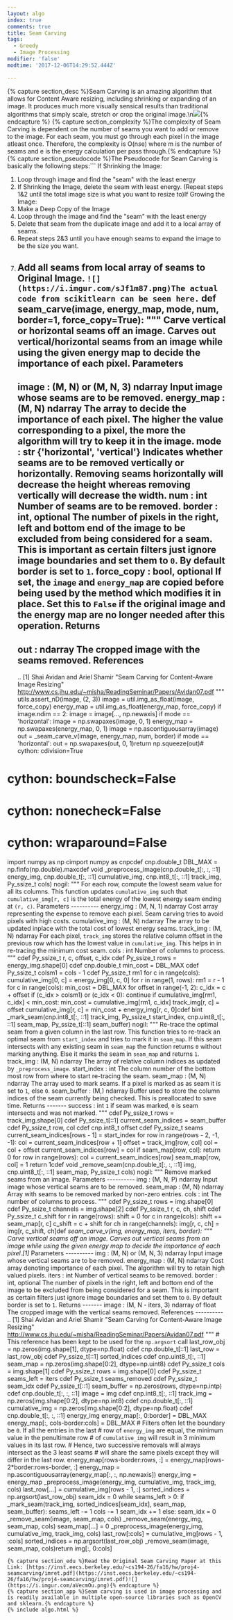 ```yaml
---
layout: algo
index: true
comments: true
title: Seam Carving
tags:
  - Greedy
  - Image Processing
modifier: 'false'
modtime: '2017-12-06T14:29:52.444Z'

---
```

{% capture section_desc %}Seam Carving is an amazing algorithm that allows for Content Aware resizing, including shrinking or expanding of an image. It produces much more visually sensical results than traditional algorithms that simply scale, stretch or crop the original image.\n![](https://i.imgur.com/XN8hg0S.png){% endcapture %}
{% capture section_complexity %}The complexity of Seam Carving is dependent on the number of seams you want to add or remove to the image. For each seam, you must go through each pixel in the image atleast once. Therefore, the complexity is O(n*s*e) where m is the number of seams and e is the energy calculation per pass through.{% endcapture %}
{% capture section_pseudocode %}The Pseudocode for Seam Carving is basically the following steps:```
If Shrinking the Image:
1) Loop through image and find the "seam" with the least energy
2) If Shrinking the Image, delete the seam with least energy. (Repeat steps 1&2 until the total image size is what you want to resize to)If Growing the Image:
1) Make a Deep Copy of the Image
2) Loop through the image and find the "seam" with the least energy
3) Delete that seam from the duplicate image and add it to  a local array of seams.
4) Repeat steps 2&3 until you have enough seams to expand the image to be the size you want.
5) Add all seams from local array of seams to Original Image.
```![](https://i.imgur.com/sJf1m87.png)The actual code from scikitlearn can be seen here.```
def seam_carve(image, energy_map, mode, num, border=1, force_copy=True):
    """ Carve vertical or horizontal seams off an image.
    Carves out vertical/horizontal seams from an image while using the given
    energy map to decide the importance of each pixel.
    Parameters
    ----------
    image : (M, N) or (M, N, 3) ndarray
        Input image whose seams are to be removed.
    energy_map : (M, N) ndarray
        The array to decide the importance of each pixel. The higher
        the value corresponding to a pixel, the more the algorithm will try
        to keep it in the image.
    mode : str {'horizontal', 'vertical'}
        Indicates whether seams are to be removed vertically or horizontally.
        Removing seams horizontally will decrease the height whereas removing
        vertically will decrease the width.
    num : int
        Number of seams are to be removed.
    border : int, optional
        The number of pixels in the right, left and bottom end of the image
        to be excluded from being considered for a seam. This is important as
        certain filters just ignore image boundaries and set them to `0`.
        By default border is set to `1`.
    force_copy : bool, optional
        If set, the `image` and `energy_map` are copied before being used by
        the method which modifies it in place. Set this to `False` if the
        original image and the energy map are no longer needed after
        this operation.
    Returns
    -------
    out : ndarray
        The cropped image with the seams removed.
    References
    ----------
    .. [1] Shai Avidan and Ariel Shamir
           "Seam Carving for Content-Aware Image Resizing"
           http://www.cs.jhu.edu/~misha/ReadingSeminar/Papers/Avidan07.pdf
    """    utils.assert_nD(image, (2, 3))
    image = util.img_as_float(image, force_copy)
    energy_map = util.img_as_float(energy_map, force_copy)    if image.ndim == 2:
        image = image[..., np.newaxis]    if mode == 'horizontal':
        image = np.swapaxes(image, 0, 1)
        energy_map = np.swapaxes(energy_map, 0, 1)    image = np.ascontiguousarray(image)
    out = _seam_carve_v(image, energy_map, num, border)    if mode == 'horizontal':
        out = np.swapaxes(out, 0, 1)return np.squeeze(out)# cython: cdivision=True
# cython: boundscheck=False
# cython: nonecheck=False
# cython: wraparound=False
import numpy as np
cimport numpy as cnpcdef cnp.double_t DBL_MAX = np.finfo(np.double).maxcdef void _preprocess_image(cnp.double_t[:, :, ::1] energy_img,
                            cnp.double_t[:, ::1] cumulative_img,
                            cnp.int8_t[:, ::1] track_img,
                            Py_ssize_t cols) nogil:
    """ For each row, compute the lowest seam value for all its columns.
    This function updates `cumulative_img` such that `cumulative_img[r, c]`
    is the total energy of the lowest energy seam ending at `(r, c)`.
    Parameters
    ----------
    energy_img : (M, N, 1) ndarray
        Cost array representing the expense to remove each pixel. Seam carving
        tries to avoid pixels with high costs.
    cumulative_img : (M, N) ndarray
        The array to be updated inplace with the total cost of lowest energy
        seams.
    track_img : (M, N) ndarray
        For each pixel, `track_img` stores the relative column offset in
        the previous row which has the lowest value in `cumulative_img`. This
        helps in in re-tracing the minimum cost seam.
    cols : int
        Number of columns to process.
    """    cdef Py_ssize_t r, c, offset, c_idx
    cdef Py_ssize_t rows = energy_img.shape[0]
    cdef cnp.double_t min_cost = DBL_MAX
    cdef Py_ssize_t colsm1 = cols - 1
    cdef Py_ssize_t rm1    for c in range(cols):
        cumulative_img[0, c] = energy_img[0, c, 0]    for r in range(1, rows):
        rm1 = r - 1
        for c in range(cols):
            min_cost = DBL_MAX
            for offset in range(-1, 2):                c_idx = c + offset
                if (c_idx > colsm1) or (c_idx < 0):
                    continue                if cumulative_img[rm1, c_idx] < min_cost:
                    min_cost = cumulative_img[rm1, c_idx]
                    track_img[r, c] = offset            cumulative_img[r, c] = min_cost + energy_img[r, c, 0]cdef bint _mark_seam(cnp.int8_t[:, ::1] track_img,
                     Py_ssize_t start_index,
                     cnp.uint8_t[:, ::1] seam_map,
                     Py_ssize_t[::1] seam_buffer) nogil:    """ Re-trace the optimal seam from a given column in the last row.
    This function tries to re-track an optimal seam from `start_index` and
    tries to mark it in `seam_map`. If this seam intersects with any existing
    seam in `seam_map` the function returns `0` without marking anything. Else
    it marks the seam in `seam_map` and returns `1`.
    track_img : (M, N) ndarray
       The array of relative column indices as updated by `_preprocess_image`.
    start_index : int
       The column number of the bottom most row from where to start re-tracing
       the seam.
    seam_map : (M, N) ndarray
        The array used to mark seams. If a pixel is marked as as seam it is set
        to `1`, else `0`.
    seam_buffer : (M,) ndarray
        Buffer used to store the column indices of the seam currently being
        checked. This is preallocated to save time.
    Returns
    -------
    success : int
        `1` if seam was marked, `0` is seam intersects and was not marked.
    """
    cdef Py_ssize_t rows = track_img.shape[0]
    cdef Py_ssize_t[::1] current_seam_indices = seam_buffer
    cdef Py_ssize_t row, col
    cdef cnp.int8_t offset
    cdef Py_ssize_t seams    current_seam_indices[rows - 1] = start_index
    for row in range(rows - 2, -1, -1):
        col = current_seam_indices[row + 1]
        offset = track_img[row, col]
        col = col + offset
        current_seam_indices[row] = col        if seam_map[row, col]:
            return 0    for row in range(rows):
        col = current_seam_indices[row]
        seam_map[row, col] = 1    return 1cdef void _remove_seam(cnp.double_t[:, :, ::1] img,
                       cnp.uint8_t[:, ::1] seam_map, Py_ssize_t cols) nogil:
    """ Remove marked seams from an image.
    Parameters
    ----------
    img : (M, N, P) ndarray
        Input image whose vertical seams are to be removed.
    seam_map : (M, N) ndarray
        Array with seams to be removed marked by non-zero entries.
    cols : int
        The number of columns to process.
    """
    cdef Py_ssize_t rows = img.shape[0]
    cdef Py_ssize_t channels = img.shape[2]
    cdef Py_ssize_t r, c, ch, shift
    cdef Py_ssize_t c_shift    for r in range(rows):
        shift = 0
        for c in range(cols):
            shift += seam_map[r, c]
            c_shift = c + shift
            for ch in range(channels):
                img[r, c, ch] = img[r, c_shift, ch]def _seam_carve_v(img, energy_map, iters, border):
    """ Carve vertical seams off an image.
    Carves out vertical seams from an image while using the given energy map to
    decide the importance of each pixel.[1]_
    Parameters
    ----------
    img : (M, N) or (M, N, 3) ndarray
        Input image whose vertical seams are to be removed.
    energy_map : (M, N) ndarray
        Cost array denoting importance of each pixel. The algorithm will try to
        retain high valued pixels.
    iters : int
        Number of vertical seams to be removed.
    border : int, optional
        The number of pixels in the right, left and bottom end of the image
        to be excluded from being considered for a seam. This is important as
        certain filters just ignore image boundaries and set them to `0`.
        By default border is set to `1`.
    Returns
    -------
    image : (M, N - iters, 3) ndarray of float
        The cropped image with the vertical seams removed.
    References
    ----------
    .. [1] Shai Avidan and Ariel Shamir
           "Seam Carving for Content-Aware Image Resizing"
           http://www.cs.jhu.edu/~misha/ReadingSeminar/Papers/Avidan07.pdf
    """
    # This reference has been kept to be used for the `np.argsort` call
    last_row_obj = np.zeros(img.shape[1], dtype=np.float)    cdef cnp.double_t[::1] last_row = last_row_obj
    cdef Py_ssize_t[::1] sorted_indices
    cdef cnp.uint8_t[:, ::1] seam_map = np.zeros(img.shape[0:2],
                                                 dtype=np.uint8)
    cdef Py_ssize_t cols = img.shape[1]
    cdef Py_ssize_t rows = img.shape[0]
    cdef Py_ssize_t seams_left = iters
    cdef Py_ssize_t seams_removed
    cdef Py_ssize_t seam_idx
    cdef Py_ssize_t[::1] seam_buffer = np.zeros(rows, dtype=np.intp)    cdef cnp.double_t[:, :, ::1] image = img
    cdef cnp.int8_t[:, ::1] track_img = np.zeros(img.shape[0:2], dtype=np.int8)
    cdef cnp.double_t[:, ::1] cumulative_img = np.zeros(img.shape[0:2],
                                                        dtype=np.float)
    cdef cnp.double_t[:, :, ::1] energy_img    energy_map[:, 0:border] = DBL_MAX
    energy_map[:, cols-border:cols] = DBL_MAX    # Filters often let the boundary be `0`. If all the entries in the last
    # row of `energy_img` are equal, the minimum value in the penultimate row
    # of `cumulative_img` will result in 3 minimum values in its last row.
    # Hence, two successive removals will always intersect as the 3 least seams
    # will share the same pixels except they will differ in the last row.
    energy_map[rows-border:rows, :] = energy_map[rows-2*border:rows-border, :]    energy_map = np.ascontiguousarray(energy_map[:, :, np.newaxis])
    energy_img = energy_map    _preprocess_image(energy_img, cumulative_img, track_img, cols)
    last_row[...] = cumulative_img[rows - 1, :]
    sorted_indices = np.argsort(last_row_obj)
    seam_idx = 0    while seams_left > 0:
        if _mark_seam(track_img, sorted_indices[seam_idx], seam_map,
                      seam_buffer):
            seams_left -= 1
            cols -= 1
            seam_idx += 1
        else:
            seam_idx = 0
            _remove_seam(image, seam_map, cols)
            _remove_seam(energy_img, seam_map, cols)
            seam_map[...] = 0
            _preprocess_image(energy_img, cumulative_img, track_img, cols)
            last_row[:cols] = cumulative_img[rows - 1, :cols]
            sorted_indices = np.argsort(last_row_obj)    _remove_seam(image, seam_map, cols)return img[:, 0:cols]
```{% endcapture %}
{% capture section_edu %}Read the Original Seam Carving Paper at this Link: [https://inst.eecs.berkeley.edu/~cs194-26/fa16/hw/proj4-seamcarving/imret.pdf](https://inst.eecs.berkeley.edu/~cs194-26/fa16/hw/proj4-seamcarving/imret.pdf)![](https://i.imgur.com/aVecmOu.png){% endcapture %}
{% capture section_app %}Seam carving is used in image processing and is readily available in multiple open-source libraries such as OpenCV and sklearn.{% endcapture %}
{% include algo.html %}